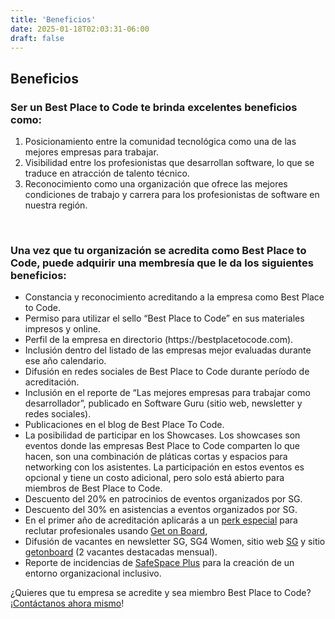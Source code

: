 ```yaml
---
title: 'Beneficios'
date: 2025-01-18T02:03:31-06:00
draft: false
---
```


## Beneficios

<h3>Ser un Best Place to Code te brinda excelentes beneficios como:</h3>

<ol>
	<li>Posicionamiento entre la comunidad tecnológica como una de las mejores empresas para trabajar.</li>
	<li>Visibilidad entre los profesionistas que desarrollan software, lo que se traduce en atracción de talento técnico.</li>
	<li>Reconocimiento como una organización que ofrece las mejores condiciones de trabajo y carrera para los profesionistas de software en nuestra región.</li>
</ol>

<p>&nbsp;</p>

<h3>Una vez que tu organización se acredita como Best Place to Code, puede adquirir una membresía que le da los siguientes beneficios:</h3>

<ul>
	<li>Constancia y reconocimiento acreditando a la empresa como Best Place to Code.</li>
	<li>Permiso para utilizar el sello “Best Place to Code” en sus materiales impresos y online.</li>
	<li>Perfil de la empresa en directorio (https://bestplacetocode.com).</li>
	<li>Inclusión dentro del listado de las empresas mejor evaluadas durante ese año calendario.</li>
	<li>Difusión en redes sociales de Best Place to Code durante período de acreditación.</li>
	<li>Inclusión en el reporte de “Las mejores empresas para trabajar como desarrollador”, publicado en Software Guru (sitio web, newsletter y redes sociales).</li>
	<li>Publicaciones&nbsp;en el blog de Best Place To Code.</li>
	<li>La posibilidad de participar en los Showcases. Los showcases son eventos donde las empresas Best Place to Code comparten lo que hacen, son una combinación de pláticas cortas y espacios para networking con los asistentes. La participación en estos eventos es opcional y tiene un costo adicional, pero solo está abierto para miembros de Best Place to Code.</li>
	<li>Descuento del 20% en patrocinios de eventos organizados por SG.</li>
	<li>Descuento del 30% en asistencias a eventos organizados por SG.</li>
	<li>En el primer año de acreditación aplicarás a un <a href="https://docsend.com/view/yiw3rxsvw24cjkhb">perk especial</a> para reclutar profesionales usando <a href="https://www.getonbrd.com.mx/">Get on Board</a>,&nbsp;</li>
	<li>Difusión de vacantes en newsletter SG, SG4 Women, sitio web <a href="https://sg.com.mx/">SG</a> y sitio <a href="https://www.getonbrd.com.mx/">getonboard</a> (2 vacantes destacadas mensual).&nbsp;</li>
	<li>Reporte de incidencias de <a href="https://safespace.global/">SafeSpace Plus</a> para la creación de un entorno organizacional inclusivo.&nbsp;</li>
</ul>

<p>¿Quieres que tu empresa se acredite y sea miembro Best Place to Code? ¡<a href="https://bestplacetocode.com/about/contacto">Contáctanos ahora mismo</a>!</p>

<div id="gtx-trans" style="position: absolute; left: 173px; top: 384px;">
<div class="gtx-trans-icon">&nbsp;</div>
</div>
